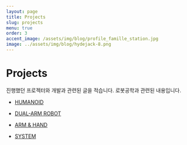```yaml
---
layout: page
title: Projects
slug: projects
menu: true
order: 3
accent_image: /assets/img/blog/profile_famille_station.jpg
image: ../assets/img/blog/hydejack-8.png
---
```


# Projects
진행했던 프로젝터와 개발과 관련된 글을 적습니다. 로봇공학과 관련된 내용입니다.

* [HUMANOID][humanoid]

* [DUAL-ARM ROBOT][dualarm]

* [ARM & HAND][armhand]

* [SYSTEM][system]


[humanoid]: ../_featured_tags/humanoid.md
[dualarm]: ../_featured_tags/dualarm.md
[armhand]: ../_featured_tags/armhand.md
[system]: ../_featured_tags/system.md